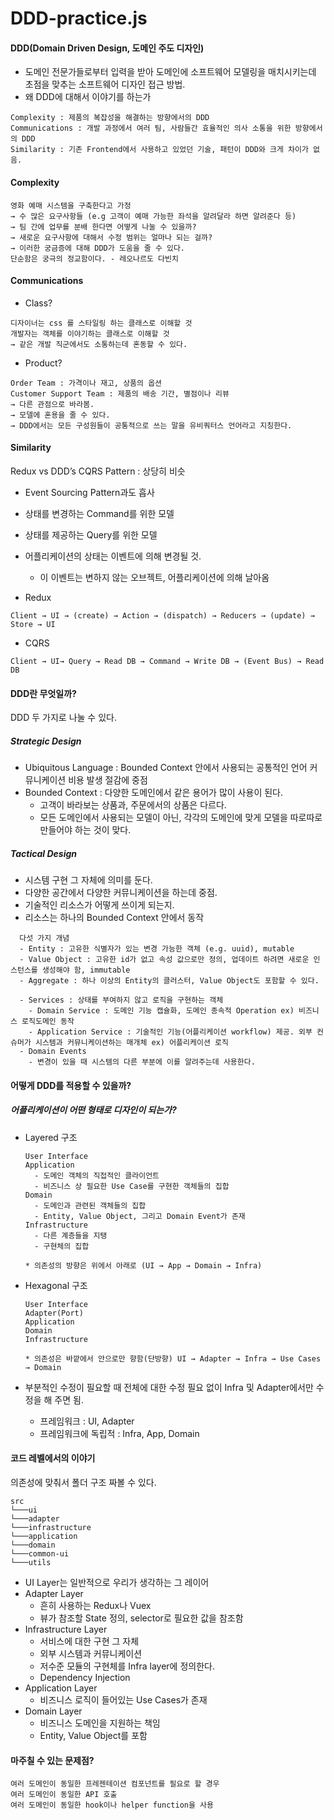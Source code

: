 # DDD-practice.js

#### DDD(Domain Driven Design, 도메인 주도 디자인) 
- 도메인 전문가들로부터 입력을 받아 도메인에 소프트웨어 모델링을 매치시키는데 초점을 맞추는 소프트웨어 디자인 접근 방법.
- 왜 DDD에 대해서 이야기를 하는가
```
Complexity : 제품의 복잡성을 해결하는 방향에서의 DDD
Communications : 개발 과정에서 여러 팀, 사람들간 효율적인 의사 소통을 위한 방향에서의 DDD
Similarity : 기존 Frontend에서 사용하고 있었던 기술, 패턴이 DDD와 크게 차이가 없음.
```

#### Complexity

```
영화 예매 시스템을 구축한다고 가정
→ 수 많은 요구사항들 (e.g 고객이 예매 가능한 좌석을 알려달라 하면 알려준다 등)
→ 팀 간에 업무를 분배 한다면 어떻게 나눌 수 있을까?
→ 새로운 요구사항에 대해서 수정 범위는 얼마나 되는 걸까?
→ 이러한 궁금증에 대해 DDD가 도움을 줄 수 있다.
단순함은 궁극의 정교함이다. - 레오나르도 다빈치
```

#### Communications

- Class?
```
디자이너는 css 를 스타일링 하는 클래스로 이해할 것
개발자는 객체를 이야기하는 클래스로 이해할 것
→ 같은 개발 직군에서도 소통하는데 혼동할 수 있다.
```

- Product?
```
Order Team : 가격이나 재고, 상품의 옵션
Customer Support Team : 제품의 배송 기간, 별점이나 리뷰
→ 다른 관점으로 바라봄.
→ 모델에 혼용을 줄 수 있다.
→ DDD에서는 모든 구성원들이 공통적으로 쓰는 말을 유비쿼터스 언어라고 지칭한다.
```

#### Similarity
Redux vs DDD’s CQRS Pattern : 상당히 비슷

- Event Sourcing Pattern과도 흡사
- 상태를 변경하는 Command를 위한 모델
- 상태를 제공하는 Query를 위한 모델
- 어플리케이션의 상태는 이벤트에 의해 변경될 것.
  - 이 이벤트는 변하지 않는 오브젝트, 어플리케이션에 의해 날아옴
  
- Redux
```
Client → UI → (create) → Action → (dispatch) → Reducers → (update) → Store → UI
```

- CQRS
```
Client → UI→ Query → Read DB → Command → Write DB → (Event Bus) → Read DB
```

#### DDD란 무엇일까?
DDD 두 가지로 나눌 수 있다.

##### Strategic Design

  - Ubiquitous Language : Bounded Context 안에서 사용되는 공통적인 언어 커뮤니케이션 비용 발생 절감에 중점
  - Bounded Context : 다양한 도메인에서 같은 용어가 많이 사용이 된다.
    - 고객이 바라보는 상품과, 주문에서의 상품은 다르다.
    - 모든 도메인에서 사용되는 모델이 아닌, 각각의 도메인에 맞게 모델을 따로따로 만들어야 하는 것이 맞다.

##### Tactical Design
  - 시스템 구현 그 자체에 의미를 둔다.  
  - 다양한 공간에서 다양한 커뮤니케이션을 하는데 중점.
  - 기술적인 리소스가 어떻게 쓰이게 되는지.
  - 리소스는 하나의 Bounded Context 안에서 동작
```
  다섯 가지 개념
  - Entity : 고유한 식별자가 있는 변경 가능한 객체 (e.g. uuid), mutable
  - Value Object : 고유한 id가 없고 속성 값으로만 정의, 업데이트 하려면 새로운 인스턴스를 생성해야 함, immutable
  - Aggregate : 하나 이상의 Entity의 클러스터, Value Object도 포함할 수 있다.
  
  - Services : 상태를 부여하지 않고 로직을 구현하는 객체
    - Domain Service : 도메인 기능 캡슐화, 도메인 종속적 Operation ex) 비즈니스 로직도메인 동작
    - Application Service : 기술적인 기능(어플리케이션 workflow) 제공. 외부 컨슈머가 시스템과 커뮤니케이션하는 매개체 ex) 어플리케이션 로직
  - Domain Events
    - 변경이 있을 때 시스템의 다른 부분에 이를 알려주는데 사용한다.
```

#### 어떻게 DDD를 적용할 수 있을까?

##### 어플리케이션이 어떤 형태로 디자인이 되는가?
- Layered 구조
  ```
  User Interface
  Application
    - 도메인 객체의 직접적인 클라이언트
    - 비즈니스 상 필요한 Use Case를 구현한 객체들의 집합
  Domain
    - 도메인과 관련된 객체들의 집합
    - Entity, Value Object, 그리고 Domain Event가 존재
  Infrastructure
    - 다른 계층들을 지탱
    - 구현체의 집합
    
  * 의존성의 방향은 위에서 아래로 (UI → App → Domain → Infra)
  ```
  
- Hexagonal 구조
  ```
  User Interface
  Adapter(Port)
  Application
  Domain
  Infrastructure
  
  * 의존성은 바깥에서 안으로만 향함(단방향) UI → Adapter → Infra → Use Cases → Domain
  ```

   
- 부분적인 수정이 필요할 때 전체에 대한 수정 필요 없이 Infra 및 Adapter에서만 수정을 해 주면 됨.
  - 프레임워크 : UI, Adapter
  - 프레임워크에 독립적 : Infra, App, Domain
  
#### 코드 레벨에서의 이야기
의존성에 맞춰서 폴더 구조 짜볼 수 있다.
```
src    
└───ui
└───adapter
└───infrastructure
└───application
└───domain
└───common-ui
└───utils
```
- UI Layer는 일반적으로 우리가 생각하는 그 레이어
- Adapter Layer
  - 흔히 사용하는 Redux나 Vuex
  - 뷰가 참조할 State 정의, selector로 필요한 값을 참조함
- Infrastructure Layer
  - 서비스에 대한 구현 그 자체
  - 외부 시스템과 커뮤니케이션
  - 저수준 모듈의 구현체를 Infra layer에 정의한다.
  - Dependency Injection
- Application Layer
  - 비즈니스 로직이 들어있는 Use Cases가 존재
- Domain Layer
  - 비즈니스 도메인을 지원하는 책임
  - Entity, Value Object를 포함

#### 마주칠 수 있는 문제점?
```
여러 도메인이 동일한 프레젠테이션 컴포넌트를 필요로 할 경우
여러 도메인이 동일한 API 호출
여러 도메인이 동일한 hook이나 helper function을 사용
```
